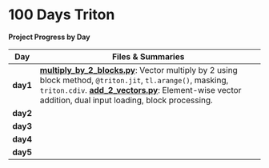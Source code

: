 # 100 Days Triton

**Project Progress by Day**

| **Day**  | **Files & Summaries**                                                                                                                                                                                                                                                               |
| -------- | ----------------------------------------------------------------------------------------------------------------------------------------------------------------------------------------------------------------------------------------------------------------------------------- |
| **day1** | [**multiply_by_2_blocks.py**](day1/multiply_by_2_blocks.ipynb): Vector multiply by 2 using block method, `@triton.jit`, `tl.arange()`, masking, `triton.cdiv`. [**add_2_vectors.py**](day1/add_2_vector.ipynb): Element-wise vector addition, dual input loading, block processing. |
| **day2** |                                                                                                                                                                                                                                                                                     |
| **day3** |                                                                                                                                                                                                                                                                                     |
| **day4** |                                                                                                                                                                                                                                                                                     |
| **day5** |                                                                                                                                                                                                                                                                                     |
